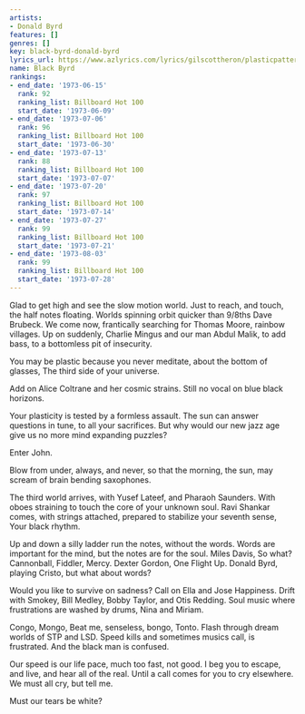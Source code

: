 ```yaml
---
artists:
- Donald Byrd
features: []
genres: []
key: black-byrd-donald-byrd
lyrics_url: https://www.azlyrics.com/lyrics/gilscottheron/plasticpatternpeople.html
name: Black Byrd
rankings:
- end_date: '1973-06-15'
  rank: 92
  ranking_list: Billboard Hot 100
  start_date: '1973-06-09'
- end_date: '1973-07-06'
  rank: 96
  ranking_list: Billboard Hot 100
  start_date: '1973-06-30'
- end_date: '1973-07-13'
  rank: 88
  ranking_list: Billboard Hot 100
  start_date: '1973-07-07'
- end_date: '1973-07-20'
  rank: 97
  ranking_list: Billboard Hot 100
  start_date: '1973-07-14'
- end_date: '1973-07-27'
  rank: 99
  ranking_list: Billboard Hot 100
  start_date: '1973-07-21'
- end_date: '1973-08-03'
  rank: 99
  ranking_list: Billboard Hot 100
  start_date: '1973-07-28'
---
```


Glad to get high and see the slow motion world.
Just to reach, and touch, the half notes floating.
Worlds spinning orbit quicker than 9/8ths Dave Brubeck.
We come now, frantically searching for Thomas Moore, rainbow villages.
Up on suddenly, Charlie Mingus and our man Abdul Malik,
to add bass, to a bottomless pit of insecurity.

You may be plastic because you never meditate,
about the bottom of glasses, The third side of your universe.

Add on Alice Coltrane and her cosmic strains.
Still no vocal on blue black horizons.

Your plasticity is tested by a formless assault.
The sun can answer questions in tune, to all your sacrifices.
But why would our new jazz age give us no more mind expanding puzzles?

Enter John.

Blow from under, always, and never, so that the morning, the sun,
may scream of brain bending saxophones.

The third world arrives, with Yusef Lateef, and Pharaoh Saunders.
With oboes straining to touch the core of your unknown soul.
Ravi Shankar comes, with strings attached, prepared to stabilize your seventh sense,
Your black rhythm.

Up and down a silly ladder run the notes, without the words.
Words are important for the mind, but the notes are for the soul.
Miles Davis, So what?
Cannonball, Fiddler, Mercy.
Dexter Gordon, One Flight Up.
Donald Byrd, playing Cristo, but what about words?

Would you like to survive on sadness? Call on Ella and Jose Happiness.
Drift with Smokey, Bill Medley, Bobby Taylor, and Otis Redding. 
Soul music where frustrations are washed by drums, Nina and Miriam.

Congo, Mongo, Beat me, senseless, bongo, Tonto.
Flash through dream worlds of STP and LSD. 
Speed kills and sometimes musics call, is frustrated.
And the black man is confused.

Our speed is our life pace, much too fast, not good.
I beg you to escape, and live, and hear all of the real.
Until a call comes for you to cry elsewhere.
We must all cry, but tell me.

Must our tears be white?



